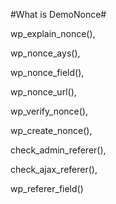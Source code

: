 #What is DemoNonce#

wp_explain_nonce(), 

wp_nonce_ays(), 

wp_nonce_field(), 

wp_nonce_url(), 

wp_verify_nonce(), 

wp_create_nonce(), 

check_admin_referer(), 

check_ajax_referer(), 

wp_referer_field()